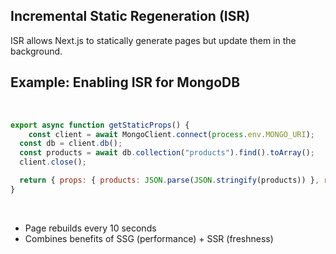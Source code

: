 ## Incremental Static Regeneration (ISR)

ISR allows Next.js to statically generate pages but update them in the background.

## Example: Enabling ISR for MongoDB
&nbsp;
```jsx
export async function getStaticProps() {
    const client = await MongoClient.connect(process.env.MONGO_URI);
  const db = client.db();
  const products = await db.collection("products").find().toArray();
  client.close();

  return { props: { products: JSON.parse(JSON.stringify(products)) }, revalidate: 10 };
}
```
&nbsp;
* Page rebuilds every 10 seconds
* Combines benefits of SSG (performance) + SSR (freshness)